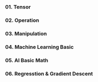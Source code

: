 ### 01. Tensor

### 02. Operation

### 03. Manipulation

### 04. Machine Learning Basic

### 05. AI Basic Math

### 06. Regresstion & Gradient Descent
